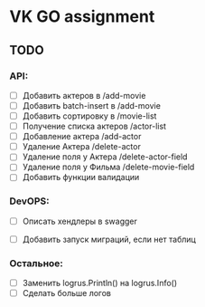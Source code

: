 # VK GO assignment

## TODO

### API:
- [ ] Добавить актеров в /add-movie
- [ ] Добавить batch-insert в /add-movie
- [ ] Добавить сортировку в /movie-list
- [ ] Получение списка актеров /actor-list
- [ ] Добавление актера /add-actor
- [ ] Удаление Актера /delete-actor
- [ ] Удаление поля у Актера /delete-actor-field
- [ ] Удаление поля у Фильма /delete-movie-field
- [ ] Добавить функции валидации 

### DevOPS:
- [ ] Описать хендлеры в swagger
- [ ] Добавить запуск миграций, если нет таблиц


### Остальное: 
- [ ] Заменить logrus.Println() на logrus.Info()
- [ ] Сделать больше логов